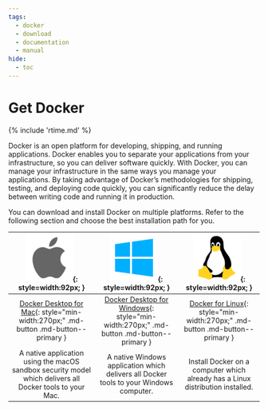 ```yaml
---
tags:
  - docker
  - download
  - documentation
  - manual
hide:
  - toc
---
```


<style>
.md-typeset table:not([class]) {
  border: none;
  table-layout: fixed;
  max-width: 100%;
}
.md-typeset table:not([class]) td {
  border-top: none;
  width: 33%;
}
</style>

# Get Docker
{% include 'rtime.md' %}

Docker is an open platform for developing, shipping, and running applications.
Docker enables you to separate your applications from your infrastructure, so you
can deliver software quickly. With Docker, you can manage your infrastructure in
the same ways you manage your applications. By taking advantage of Docker’s
methodologies for shipping, testing, and deploying code quickly, you can
significantly reduce the delay between writing code and running it in production.

You can download and install Docker on multiple platforms. Refer to the following
section and choose the best installation path for you.

| ![](../assets/images/misc/apple.png){: style=width:92px; } | ![](../assets/images/misc/windows.png){: style=width:92px; } | ![](../assets/images/misc/linux.png){: style=width:92px; } |
| :----------------------------------: | :----------------------------------: | :----------------------------------: |
| [Docker Desktop for Mac](../../docker-for-mac/install.md){: style="min-width:270px;" .md-button .md-button--primary } | [Docker Desktop for Windows](../../docker-for-windows/install.md){: style="min-width:270px;" .md-button .md-button--primary } | [Docker for Linux](../../engine/install.md){: style="min-width:270px;" .md-button .md-button--primary } |
| A native application using the macOS sandbox security model which delivers all Docker tools to your Mac. | A native Windows application which delivers all Docker tools to your Windows computer. | Install Docker on a computer which already has a Linux distribution installed. |
